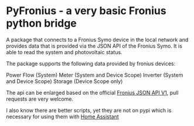# PyFronius - a very basic Fronius python bridge

A package that connects to a Fronius Symo device in the local network and provides data
that is provided via the JSON API of the Fronius Symo.
It is able to read the system and photovoltaic status.

The package supports the following data provided by fronius devices:

Power Flow (System)
Meter (System and Device Scope)
Inverter (System and Device Scope)
Storage (Device Scope only) 

The api can be enlarged based on the official 
[Fronius JSON API V1](https://www.fronius.com/~/downloads/Solar%20Energy/Operating%20Instructions/42%2C0410%2C2012.pdf),
 pull requests are very welcome.

I also know there are better scripts, yet they are not on pypi which is necessary
for using them with [Home Assistant](https://www.home-assistant.io)
